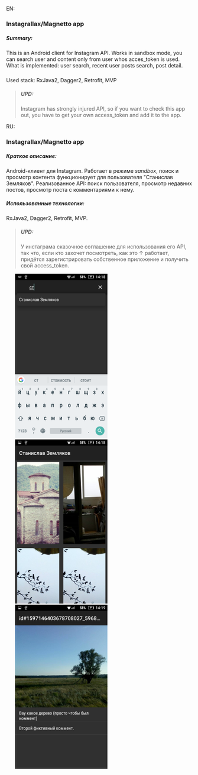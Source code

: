EN:
### Instagrallax/Magnetto app

##### Summary:
This is an Android client for Instagram API. Works in sandbox mode, you can search user and content only from user whos acces_token is used. What is implemented: user search, recent user posts search, post detail.

#####
Used stack:
RxJava2, Dagger2, Retrofit, MVP

>##### UPD:
> Instagram has strongly injured API, so if you want to check this app out, you have to get your own access_token and add it to the app.


RU:
### Instagrallax/Magnetto app

##### Краткое описание:
Android-клиент для Instagram. Работает в режиме *sandbox*, поиск и просмотр контента функционирует 
для пользователя "Станислав Земляков". Реализованное API: поиск пользователя, просмотр недавних постов,
просмотр поста с комментариями к нему.

##### Использованные технологии:
RxJava2, Dagger2, Retrofit, MVP.

>##### UPD:
>У инстаграма сказочное соглашение для использования его API, так что, если кто захочет посмотреть, как это
>↑ работает, придётся зарегистрировать собственное приложение и получить свой access_token.

<ul>
<img src="https://github.com/rcd27/instagrallax/blob/master/Screenshot_20170912-141850.png" width="250">
<img src="https://github.com/rcd27/instagrallax/blob/master/Screenshot_20170912-141856.png" width="250">
<img src="https://github.com/rcd27/instagrallax/blob/master/Screenshot_20170912-141919.png" width="250">
</ul>

